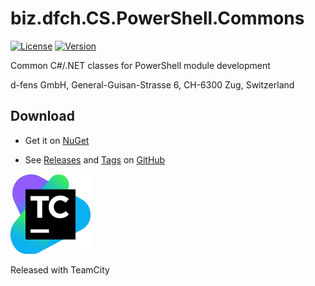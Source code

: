 # biz.dfch.CS.PowerShell.Commons
[![License](https://img.shields.io/badge/license-Apache%20License%202.0-blue.svg)](https://github.com/dfensgmbh/biz.dfch.CS.PowerShell.Commons/blob/master/LICENSE)
[![Version](https://img.shields.io/nuget/v/biz.dfch.CS.PowerShell.Commons.svg)](https://www.nuget.org/packages/biz.dfch.CS.PowerShell.Commons/)

Common C#/.NET classes for PowerShell module development

d-fens GmbH, General-Guisan-Strasse 6, CH-6300 Zug, Switzerland

## Download

* Get it on [NuGet](https://www.nuget.org/packages/biz.dfch.CS.PowerShell.Commons/)

* See [Releases](https://github.com/dfensgmbh/biz.dfch.CS.PowerShell.Commons/releases) and [Tags](https://github.com/dfensgmbh/biz.dfch.CS.PowerShell.Commons/tags) on [GitHub](https://github.com/dfensgmbh/biz.dfch.CS.PowerShell.Commons)


[![TeamCity Logo](https://github.com/dfensgmbh/biz.dfch.CS.PowerShell.Commons/blob/develop/TeamCity.png)](https://www.jetbrains.com/teamcity/)

Released with TeamCity
